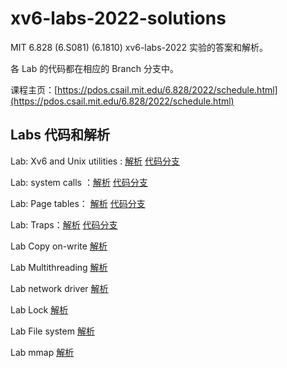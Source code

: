 # xv6-labs-2022-solutions

MIT 6.828 (6.S081) (6.1810) xv6-labs-2022 实验的答案和解析。

各 Lab 的代码都在相应的 Branch 分支中。

课程主页：[https://pdos.csail.mit.edu/6.828/2022/schedule.html](https://pdos.csail.mit.edu/6.828/2022/schedule.html)

## Labs 代码和解析

Lab: Xv6 and Unix utilities : [解析](./doc/utils.md) [代码分支](https://github.com/flyto2035/xv6-labs-2022-solutions/tree/util)

Lab: system calls ：[解析](./doc/syscall.md) [代码分支](https://github.com/flyto2035/xv6-labs-2022-solutions/tree/syscall)

Lab: Page tables： [解析](./doc/pagetable.md) [代码分支](https://github.com/flyto2035/xv6-labs-2022-solutions/tree/pgtbl)

Lab: Traps：[解析](./doc/traps.md) [代码分支](https://github.com/flyto2035/xv6-labs-2022-solutions/tree/traps)

Lab Copy on-write [解析](./doc/Copy-On-Write.md)

Lab Multithreading [解析](./doc/Multithreading.md)

Lab network driver [解析](./doc/net.md)

Lab Lock [解析](./doc/Locking.md)

Lab File system [解析](./doc/fs.md)

Lab mmap [解析](./doc/mmap.md)
